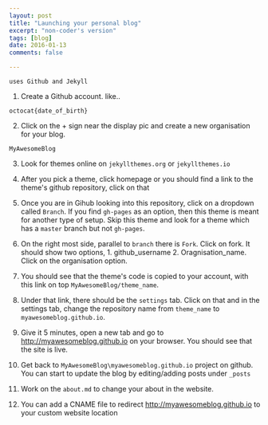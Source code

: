 ```yaml
---
layout: post
title: "Launching your personal blog"
excerpt: "non-coder's version"
tags: [blog]
date: 2016-01-13
comments: false

---
```

`uses Github and Jekyll`

1. Create a Github account. like.. 

`octocat{date_of_birth}`

2. Click on the + sign near the display pic and create a new organisation for your blog.

`MyAwesomeBlog`

3. Look for themes online on `jekyllthemes.org` or `jekyllthemes.io`

4. After you pick a theme, click homepage or you should find a link to the theme's github repository, click on that

5. Once you are in Gihub looking into this repository, click on a dropdown called `Branch`. If you find `gh-pages` as an option, then this theme is meant for another type of setup. Skip this theme and look for a theme which has a `master` branch but not `gh-pages`.

6. On the right most side, parallel to `branch` there is `Fork`. Click on fork. It should show two options, 1. github_username 2. Oragnisation_name. Click on the organisation option.

7. You should see that the theme's code is copied to your account, with this link on top `MyAwesomeBlog/theme_name`.

8. Under that link, there should be the `settings` tab. Click on that and in the settings tab, change the repository name from `theme_name` to `myawesomeblog.github.io`.

9. Give it 5 minutes, open a new tab and go to http://myawesomeblog.github.io on your browser. You should see that the site is live.

10. Get back to `MyAwesomeBlog\myawesomeblog.github.io` project on github. You can start to update the blog by editing/adding posts under `_posts`

11. Work on the `about.md` to change your about in the website.

12. You can add a CNAME file to redirect http://myawesomeblog.github.io to your custom website location
